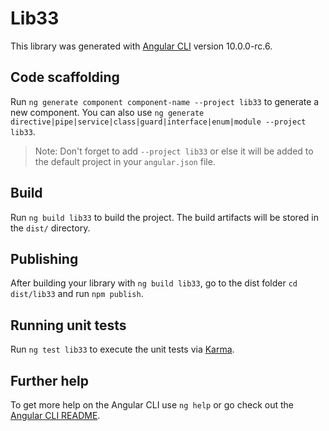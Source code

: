 # Lib33

This library was generated with [Angular CLI](https://github.com/angular/angular-cli) version 10.0.0-rc.6.

## Code scaffolding

Run `ng generate component component-name --project lib33` to generate a new component. You can also use `ng generate directive|pipe|service|class|guard|interface|enum|module --project lib33`.
> Note: Don't forget to add `--project lib33` or else it will be added to the default project in your `angular.json` file. 

## Build

Run `ng build lib33` to build the project. The build artifacts will be stored in the `dist/` directory.

## Publishing

After building your library with `ng build lib33`, go to the dist folder `cd dist/lib33` and run `npm publish`.

## Running unit tests

Run `ng test lib33` to execute the unit tests via [Karma](https://karma-runner.github.io).

## Further help

To get more help on the Angular CLI use `ng help` or go check out the [Angular CLI README](https://github.com/angular/angular-cli/blob/master/README.md).
